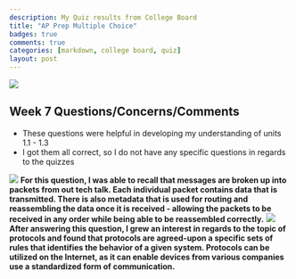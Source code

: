 ```yaml
---
description: My Quiz results from College Board 
title: "AP Prep Multiple Choice"
badges: true
comments: true
categories: [markdown, college board, quiz]
layout: post
---
```

<html>
<img src ="https://user-images.githubusercontent.com/109186517/194948812-9431d0cf-a7f9-48ec-aaa7-89ec300503f0.png" id="MCQ1"> 
</html>

## Week 7 Questions/Concerns/Comments
- These questions were helpful in developing my understanding of units 1.1 - 1.3
- I got them all correct, so I do not have any specific questions in regards to the quizzes

<html>
<img src="https://user-images.githubusercontent.com/109186517/195706950-40001964-4589-4696-a929-4ba24d0ab41a.png" id="MCQ2">
<b>For this question, I was able to recall that messages are broken up into packets from out tech talk. Each individual packet contains data that is transmitted. There is also metadata that is used for routing and reassembling the data once it is received - allowing the packets to be received in any order while being able to be reassembled correctly.</b>
</html>

<html>
<img src="https://user-images.githubusercontent.com/109186517/195707866-214d202e-1a61-4470-882a-8e8689a21ecf.png" id="MCQ3">
<b>After answering this question, I grew an interest in regards to the topic of protocols and found that protocols are agreed-upon a specific sets of rules that identifies the behavior of a given system. Protocols can be utilized on the Internet, as it can enable devices from various companies use a standardized form of communication.</b>
</html>